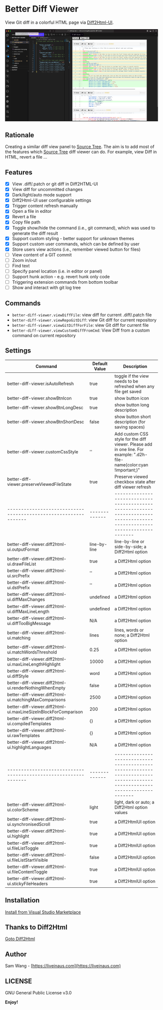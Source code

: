 # Better Diff Viewer

View Git diff in a colorful HTML page via [Diff2Html-UI](https://github.com/rtfpessoa/diff2html).

![Better Diff Viewer screenshot](images/screenshot-0.0.1.png)

## Rationale

Creating a similar diff view panel to [Source Tree](https://www.sourcetreeapp.com).
The aim is to add most of the features which [Source Tree](https://www.sourcetreeapp.com) diff viewer can do.
For example, view Diff in HTML, revert a file ...

## Features

- [x] View .diff/.patch or git diff in Diff2HTML-UI
- [x] View diff for uncommitted changes
- [x] Dark/light/auto mode support
- [x] Diff2Html-UI user configurable settings
- [x] Trigger content refresh manually
- [x] Open a file in editor
- [x] Revert a file
- [x] Copy file path
- [x] Toggle show/hide the command (i.e., git command), which was used to generate the diff result
- [x] Support custom styling - better support for unknown themes
- [x] Support custom user commands, which can be defined by user
- [x] Store users view actions (i.e., remember viewed button for files)
- [ ] View content of a GIT commit
- [ ] Zoom in/out
- [ ] Find text
- [ ] Specify panel location (i.e. in editor or panel)
- [ ] Support hunk action - e.g. revert hunk only code
- [ ] Triggering extension commands from bottom toolbar
- [ ] Show and interact with git log tree

## Commands

- `better-diff-viewer.viewDiffFile`: view diff for current .diff/.patch file
- `better-diff-viewer.viewRepoGitDiff`: view Git diff for current repository
- `better-diff-viewer.viewGitDiffForFile`: view Git diff for current file
- `better-diff-viewer.viewCustomDiffFromCmd`: View Diff from a custom command on current repository

## Settings

| Command                                                         | Default Value | Description                                                                                                             |
| --------------------------------------------------------------- | ------------- | ----------------------------------------------------------------------------------------------------------------------- |
| better-diff-viewer.isAutoRefresh                                | true          | toggle if the view needs to be refreshed when any file get saved                                                        |
| better-diff-viewer.showBtnIcon                                  | true          | show button icon                                                                                                        |
| better-diff-viewer.showBtnLongDesc                              | true          | show button long description                                                                                            |
| better-diff-viewer.showBtnShortDesc                             | false         | show button short description (for saving spaces)                                                                       |
| better-diff-viewer.customCssStyle                               | ''            | Add custom CSS style for the diff viewer. Please add in one line. For example: ".d2h-file-name{color:cyan !important;}" |
| better-diff-viewer.preserveViewedFileState                      | true          | Preserve viewed checkbox state after diff viewer refresh                                                                |
| --------------------------------------------------------------- | ------------- | ----------------------------------------------------------------------------------------------------------------------- |
| better-diff-viewer.diff2html-ui.outputFormat                    | line-by-line  | line-by-line or side-by-side; a Diff2Html option                                                                        |
| better-diff-viewer.diff2html-ui.drawFileList                    | true          | a Diff2Html option                                                                                                      |
| better-diff-viewer.diff2html-ui.srcPrefix                       | ''            | a Diff2Html option                                                                                                      |
| better-diff-viewer.diff2html-ui.dstPrefix                       | ''            | a Diff2Html option                                                                                                      |
| better-diff-viewer.diff2html-ui.diffMaxChanges                  | undefined     | a Diff2Html option                                                                                                      |
| better-diff-viewer.diff2html-ui.diffMaxLineLength               | undefined     | a Diff2Html option                                                                                                      |
| better-diff-viewer.diff2html-ui.diffTooBigMessage               | N/A           | a Diff2Html option                                                                                                      |
| better-diff-viewer.diff2html-ui.matching                        | lines         | lines, words or none; a Diff2Html option                                                                                |
| better-diff-viewer.diff2html-ui.matchWordsThreshold             | 0.25          | a Diff2Html option                                                                                                      |
| better-diff-viewer.diff2html-ui.maxLineLengthHighlight          | 10000         | a Diff2Html option                                                                                                      |
| better-diff-viewer.diff2html-ui.diffStyle                       | word          | a Diff2Html option                                                                                                      |
| better-diff-viewer.diff2html-ui.renderNothingWhenEmpty          | false         | a Diff2Html option                                                                                                      |
| better-diff-viewer.diff2html-ui.matchingMaxComparisons          | 2500          | a Diff2Html option                                                                                                      |
| better-diff-viewer.diff2html-ui.maxLineSizeInBlockForComparison | 200           | a Diff2Html option                                                                                                      |
| better-diff-viewer.diff2html-ui.compiledTemplates               | {}            | a Diff2Html option                                                                                                      |
| better-diff-viewer.diff2html-ui.rawTemplates                    | {}            | a Diff2Html option                                                                                                      |
| better-diff-viewer.diff2html-ui.highlightLanguages              | N/A           | a Diff2Html option                                                                                                      |
| --------------------------------------------------------------- | ------------- | ----------------------------------------------------------------------------------------------------------------------- |
| better-diff-viewer.diff2html-ui.colorScheme                     | light         | light, dark or auto; a Diff2Html option values                                                                          |
| better-diff-viewer.diff2html-ui.synchronisedScroll              | true          | a Diff2HtmlUI option                                                                                                    |
| better-diff-viewer.diff2html-ui.highlight                       | true          | a Diff2HtmlUI option                                                                                                    |
| better-diff-viewer.diff2html-ui.fileListToggle                  | true          | a Diff2HtmlUI option                                                                                                    |
| better-diff-viewer.diff2html-ui.fileListStartVisible            | false         | a Diff2HtmlUI option                                                                                                    |
| better-diff-viewer.diff2html-ui.fileContentToggle               | true          | a Diff2HtmlUI option                                                                                                    |
| better-diff-viewer.diff2html-ui.stickyFileHeaders               | true          | a Diff2HtmlUI option                                                                                                    |

## Installation

[Install from Visual Studio Marketplace](https://marketplace.visualstudio.com/items?itemName=SamWang.better-diff-viewer)

## Thanks to Diff2Html

[Goto Diff2Html](https://github.com/rtfpessoa/diff2html)

## Author

Sam Wang - [https://liveinaus.com](https://liveinaus.com)

## LICENSE

GNU General Public License v3.0

**Enjoy!**
